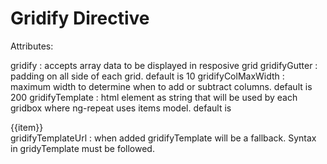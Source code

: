 Gridify Directive
====

Attributes:

gridify : accepts array data to be displayed in resposive grid
gridifyGutter : padding on all side of each grid. default is 10
gridifyColMaxWidth : maximum width to determine when to add or subtract columns. default is 200
gridifyTemplate : html element as string that will be used by each gridbox where ng-repeat uses items model. default is <div class="gridy-box item" ng-repeat="item in items track by $index" ng-model="item">{{item}}</div>
gridifyTemplateUrl : when added gridifyTemplate will be a fallback. Syntax in gridyTemplate must be followed.
